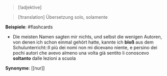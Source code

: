 > [!adjektive]
> 

> [!translation] Übersetzung
> solo, solamente

**Beispiele**: 
#flashcards 
- Die meisten Namen sagten mir nichts, und selbst die wenigen Autoren, von denen ich schon einmal gehört hatte, kannte ich **bloß** aus dem Schulunterricht::Il più dei nomi non mi dicevano niente, e persino dei pochi autori che avevo almeno una volta già sentito li conoscevo **soltanto** dalle lezioni a scuola
<!--SR:!2024-04-26,3,250-->

**Synonyme**: 
[[nur]]



